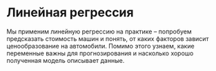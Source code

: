# Линейная регрессия
Мы применим линейную регрессию на практике – попробуем предсказать стоимость машин и понять, от каких факторов зависит ценообразование на автомобили. Помимо этого узнаем, какие переменные важны для прогнозирования и насколько хорошо полученная модель описывает данные.
